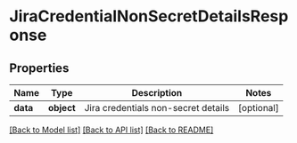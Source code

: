 # JiraCredentialNonSecretDetailsResponse

## Properties
Name | Type | Description | Notes
------------ | ------------- | ------------- | -------------
**data** | **object** | Jira credentials non-secret details | [optional] 

[[Back to Model list]](../README.md#documentation-for-models) [[Back to API list]](../README.md#documentation-for-api-endpoints) [[Back to README]](../README.md)


